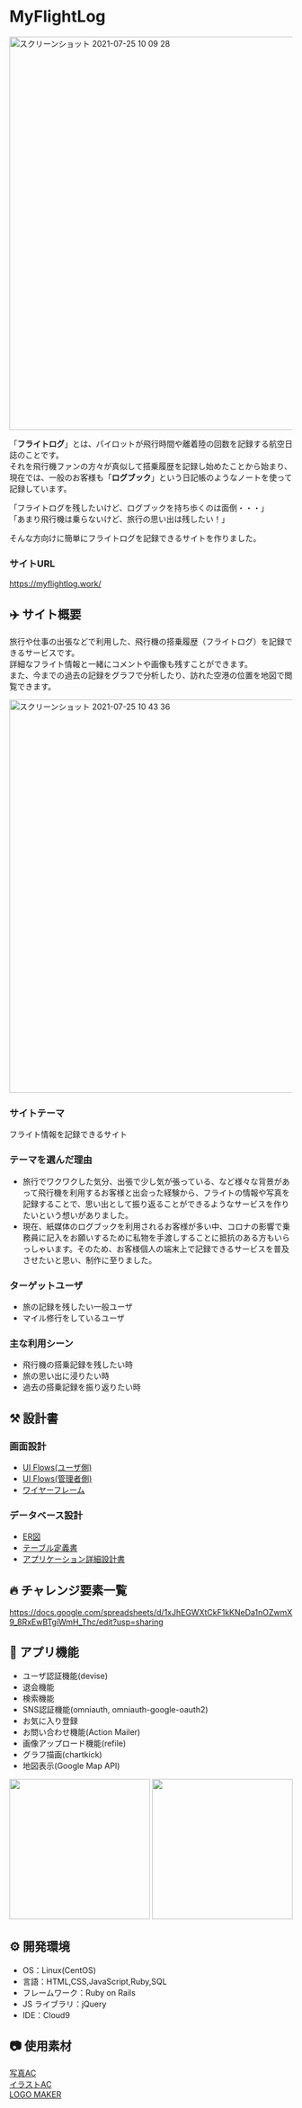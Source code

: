 # MyFlightLog

<img width="700" alt="スクリーンショット 2021-07-25 10 09 28" src="https://user-images.githubusercontent.com/81577119/126884617-054cfa1e-2094-4601-8b35-c5f36eeeb469.png">

「**フライトログ**」とは、パイロットが飛行時間や離着陸の回数を記録する航空日誌のことです。  
それを飛行機ファンの方々が真似して搭乗履歴を記録し始めたことから始まり、  
現在では、一般のお客様も「**ログブック**」という日記帳のようなノートを使って記録しています。

「フライトログを残したいけど、ログブックを持ち歩くのは面倒・・・」  
「あまり飛行機は乗らないけど、旅行の思い出は残したい！」

そんな方向けに簡単にフライトログを記録できるサイトを作りました。

### サイトURL
https://myflightlog.work/

## ✈️ サイト概要

旅行や仕事の出張などで利用した、飛行機の搭乗履歴（フライトログ）を記録できるサービスです。  
詳細なフライト情報と一緒にコメントや画像も残すことができます。  
また、今までの過去の記録をグラフで分析したり、訪れた空港の位置を地図で閲覧できます。

<img width="700" alt="スクリーンショット 2021-07-25 10 43 36" src="https://user-images.githubusercontent.com/81577119/126885002-9bfda36f-c4fa-4651-b1f3-9985adfc3783.png">

### サイトテーマ

フライト情報を記録できるサイト

### テーマを選んだ理由

- 旅行でワクワクした気分、出張で少し気が張っている、など様々な背景があって飛行機を利用するお客様と出会った経験から、フライトの情報や写真を記録することで、思い出として振り返ることができるようなサービスを作りたいという想いがありました。
- 現在、紙媒体のログブックを利用されるお客様が多い中、コロナの影響で乗務員に記入をお願いするために私物を手渡しすることに抵抗のある方もいらっしゃいます。そのため、お客様個人の端末上で記録できるサービスを普及させたいと思い、制作に至りました。

### ターゲットユーザ

- 旅の記録を残したい一般ユーザ
- マイル修行をしているユーザ

### 主な利用シーン

- 飛行機の搭乗記録を残したい時
- 旅の思い出に浸りたい時
- 過去の搭乗記録を振り返りたい時

## ⚒ 設計書

### 画面設計

- [UI Flows(ユーザ側)](https://drive.google.com/file/d/1eCig6AOtvSYlcgh-31jngKZjCgE3eSAW/view?usp=sharing)
- [UI Flows(管理者側)](https://drive.google.com/file/d/1MMMpM0pWKP6RQavZ_hsEco_9if6FXuxn/view?usp=sharing)
- [ワイヤーフレーム](https://www.figma.com/file/cdcvc3L9PqyGPkT7vdX7ax/MyFlightLog?node-id=1%3A8)

### データベース設計

- [ER図](https://drive.google.com/file/d/1CdhKvdHR98-w6CKC0ehNwxcksxRFvjIk/view?usp=sharing)
- [テーブル定義書](https://docs.google.com/spreadsheets/d/1opfEgEOnr8rIcXPAAm4FsSskiRRTZ3AY9E34c-xKidE/edit?usp=sharing)
- [アプリケーション詳細設計書](https://docs.google.com/spreadsheets/d/16PpYxZFWqPXknxrwOysbCD2f-RRpT3ayctg4F0KVA88/edit?usp=sharing)

## 🔥 チャレンジ要素一覧

<https://docs.google.com/spreadsheets/d/1xJhEGWXtCkF1kKNeDa1nOZwmX9_8RxEwBTgiWmH_Thc/edit?usp=sharing>

## 📖 アプリ機能

- ユーザ認証機能(devise)
- 退会機能
- 検索機能
- SNS認証機能(omniauth, omniauth-google-oauth2)
- お気に入り登録
- お問い合わせ機能(Action Mailer)
- 画像アップロード機能(refile)
- グラフ描画(chartkick)
- 地図表示(Google Map API)

<img width="250" src="https://user-images.githubusercontent.com/81577119/127510493-cde358f1-40f1-4778-a30a-3b7fc004d8a4.png"> <img width="250" src="https://user-images.githubusercontent.com/81577119/127510614-0ab0ba42-24ba-49d7-8576-c929a94e4952.png">

## ⚙️ 開発環境

- OS：Linux(CentOS)
- 言語：HTML,CSS,JavaScript,Ruby,SQL
- フレームワーク：Ruby on Rails
- JS ライブラリ：jQuery
- IDE：Cloud9

## 📷 使用素材
[写真AC](https://www.photo-ac.com/)  
[イラストAC](https://www.ac-illust.com/)  
[LOGO MAKER](https://logo-maker.stores.jp/)
